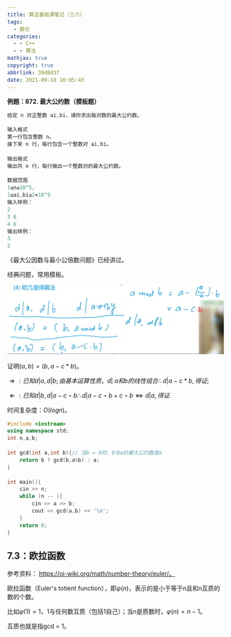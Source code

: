 ```yaml
---
title: 算法基础课笔记（三六）
tags:
  - 数论
categories:
  - - C++
  - - 算法
mathjax: true
copyright: true
abbrlink: 39d8d37
date: 2021-09-18 16:05:43
---
```


**例题：872. 最大公约数（模板题）**

<!--more-->

```C++
给定 n 对正整数 ai,bi，请你求出每对数的最大公约数。

输入格式
第一行包含整数 n。
接下来 n 行，每行包含一个整数对 ai,bi。

输出格式
输出共 n 行，每行输出一个整数对的最大公约数。

数据范围
1≤n≤10^5,
1≤ai,bi≤2×10^9
输入样例：
2
3 6
4 6
输出样例：
3
2
```

《最大公因数与最小公倍数问题》已经讲过。

经典问题，常用模板。

![image-20210918162453191](算法基础课笔记（三六）/image-20210918162453191.png)

证明$(a,b) = (b,a-c*b)$。

$\Rightarrow : 已知d |a,d | b;由基本运算性质，d | \;a和b的线性组合\therefore d | a - c*b,得证;$

$\Leftarrow : 已知d | b,d | a - c \star b \therefore d | a-c \star b+c \star b \Leftrightarrow d | a,得证.$

时间复杂度：$O(log n)$。

```C++
#include <iostream>
using namespace std;
int n,a,b;

int gcd(int a,int b){// 当b = 0时，0与a的最大公约数是a
    return b ? gcd(b,a%b) : a;
}

int main(){
    cin >> n;
    while (n -- ){
        cin >> a >> b;
        cout << gcd(a,b) << '\n';
    }
    return 0;
}
```

## 7.3：欧拉函数

参考资料： https://oi-wiki.org/math/number-theory/euler/。

欧拉函数（Euler's totient function），即$\varphi (n)$，表示的是小于等于n且和n互质的数的个数。

比如$\varphi(1)=1$，1与任何数互质（包括1自己）；当n是质数时，$\varphi(n)=n-1$。

互质也就是指gcd = 1。